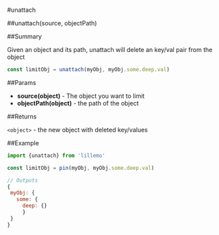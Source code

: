 #unattach

##unattach(source, objectPath)

##Summary

Given an object and its path, unattach will delete an key/val pair from the object

```js
const limitObj = unattach(myObj, myObj.some.deep.val)

```

##Params

* **source(object)** - The object you want to limit
* **objectPath(object)** - the path of the object

##Returns

`<object>` - the new object with deleted key/values

##Example

```js
import {unattach} from 'lillemo'

const limitObj = pin(myObj, myObj.some.deep.val)

// Outputs
{
 myObj: {
   some: {
     deep: {}
     }
 }
}
  
```
